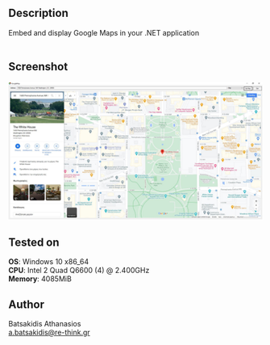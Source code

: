 ## Description ##

Embed and display Google Maps in your .NET application<br>
<br>

## Screenshot

![Alt text](/Screenshots/screen.jpg?raw=true "Screenshot")

## Tested on ##

**OS**: Windows 10 x86_64 <br>
**CPU**: Intel 2 Quad Q6600 (4) @ 2.400GHz <br>
**Memory**: 4085MiB <br>

## Author ##

Batsakidis Athanasios<br>
a.batsakidis@re-think.gr